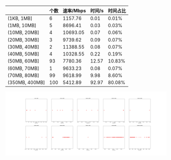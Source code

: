 |   |个数|速率/Mbps|时间/s|时间占比|
|---|---|---|---|---|
|(1KB, 1MB]|6|1157.76|0.01|0.01%|
|(1MB, 10MB]|5|8696.41|0.03|0.03%|
|(10MB, 20MB]|4|10693.05|0.07|0.06%|
|(20MB, 30MB]|3|9739.62|0.09|0.07%|
|(30MB, 40MB]|2|11388.55|0.08|0.07%|
|(40MB, 50MB]|4|10328.55|0.22|0.19%|
|(50MB, 60MB]|93|7780.36|12.57|10.83%|
|(60MB, 70MB]|1|9633.23|0.08|0.07%|
|(70MB, 80MB]|99|9618.99|9.98|8.60%|
|(350MB, 400MB]|100|5412.89|92.97|80.08%|

![](./速率分布.jpg)
